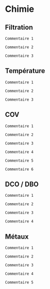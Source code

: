 # Chimie


## Filtration
```
Commentaire 1
```

```
Commentaire 2
```

```
Commentaire 3
```

## Température

```
Commentaire 1
```

```
Commentaire 2
```

```
Commentaire 3
```

## COV
```
Commentaire 1
```

```
Commentaire 2
```

```
Commentaire 3
```
```
Commentaire 4
```

```
Commentaire 5
```

```
Commentaire 6
```

## DCO / DBO
```
Commentaire 1
```

```
Commentaire 2
```

```
Commentaire 3
```
```
Commentaire 4
```

## Métaux
```
Commentaire 1
```
```
Commentaire 2
```
```
Commentaire 3
```
```
Commentaire 4
```
```
Commentaire 5
```
